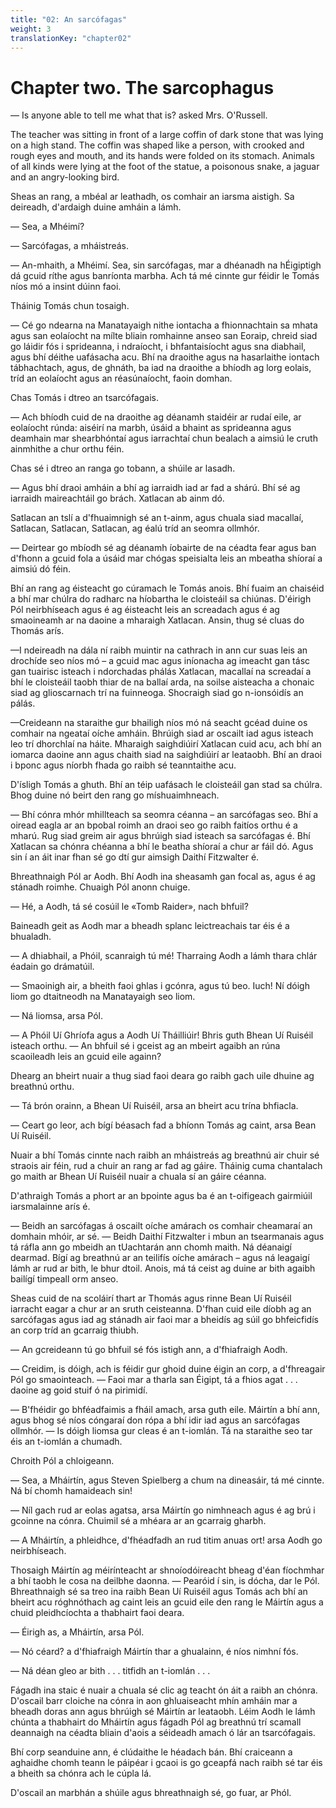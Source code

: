 ```yaml
---
title: "02: An sarcófagas"
weight: 3
translationKey: "chapter02"
---
```


# Chapter two. The sarcophagus

— Is anyone able to tell me what that is? asked Mrs. O'Russell.

The teacher was sitting in front of a large coffin of dark stone that was lying on a high stand. The coffin was shaped like a person, with crooked and rough eyes and mouth, and its hands were folded on its stomach. Animals of all kinds were lying at the foot of the statue, a poisonous snake, a jaguar and an angry-looking bird.

Sheas an rang, a mbéal ar leathadh, os comhair an iarsma aistigh. Sa deireadh, d'ardaigh duine amháin a lámh.

— Sea, a Mhéimí?

— Sarcófagas, a mháistreás.

— An-mhaith, a Mhéimí. Sea, sin sarcófagas, mar a dhéanadh na hÉigiptigh dá gcuid ríthe agus banríonta marbha. Ach tá mé cinnte gur féidir le Tomás níos mó a insint dúinn faoi.

Tháinig Tomás chun tosaigh.

— Cé go ndearna na Manatayaigh nithe iontacha a fhionnachtain sa mhata agus san eolaíocht na mílte bliain romhainne anseo san Eoraip, chreid siad go láidir fós i sprideanna, i ndraíocht, i bhfantaisíocht agus sna diabhail, agus bhí déithe uafásacha acu. Bhí na draoithe agus na hasarlaithe iontach tábhachtach, agus, de ghnáth, ba iad na draoithe a bhíodh ag lorg eolais, tríd an eolaíocht agus an réasúnaíocht, faoin domhan.

Chas Tomás i dtreo an tsarcófagais.

— Ach bhíodh cuid de na draoithe ag déanamh staidéir ar rudaí eile, ar eolaíocht rúnda: aiséirí na marbh, úsáid a bhaint as sprideanna agus deamhain mar shearbhóntaí agus iarrachtaí chun bealach a aimsiú le cruth ainmhithe a chur orthu féin.

Chas sé i dtreo an ranga go tobann, a shúile ar lasadh.

— Agus bhí draoi amháin a bhí ag iarraidh iad ar fad a shárú. Bhí sé ag iarraidh maireachtáil go brách. Xatlacan ab ainm dó.

Satlacan an tslí a d'fhuaimnigh sé an t-ainm, agus chuala siad macallaí, Satlacan, Satlacan, Satlacan, ag éalú tríd an seomra ollmhór.

— Deirtear go mbíodh sé ag déanamh íobairte de na céadta fear agus ban d'fhonn a gcuid fola a úsáid mar chógas speisialta leis an mbeatha shíoraí a aimsiú dó féin.

Bhí an rang ag éisteacht go cúramach le Tomás anois. Bhí fuaim an chaiséid a bhí mar chúlra do radharc na híobartha le cloisteáil sa chiúnas. D'éirigh Pól neirbhíseach agus é ag éisteacht leis an screadach agus é ag smaoineamh ar na daoine a mharaigh Xatlacan. Ansin, thug sé cluas do Thomás arís.

—I ndeireadh na dála ní raibh muintir na cathrach in ann cur suas leis an drochíde seo níos mó – a gcuid mac agus iníonacha ag imeacht gan tásc gan tuairisc isteach i ndorchadas phálás Xatlacan, macallaí na screadaí a bhí le cloisteáil taobh thiar de na ballaí arda, na soilse aisteacha a chonaic siad ag glioscarnach trí na fuinneoga. Shocraigh siad go n-ionsóidís an pálás.

—Creideann na staraithe gur bhailigh níos mó ná seacht gcéad duine os comhair na ngeataí oíche amháin. Bhrúigh siad ar oscailt iad agus isteach leo trí dhorchlaí na háite. Mharaigh saighdiúirí Xatlacan cuid acu, ach bhí an iomarca daoine ann agus chaith siad na saighdiúirí ar leataobh. Bhí an draoi i bponc agus níorbh fhada go raibh sé teanntaithe acu.

D'ísligh Tomás a ghuth. Bhí an téip uafásach le cloisteáil gan stad sa chúlra. Bhog duine nó beirt den rang go míshuaimhneach.

— Bhí cónra mhór mhillteach sa seomra céanna – an sarcófagas seo. Bhí a oiread eagla ar an bpobal roimh an draoi seo go raibh faitíos orthu é a mharú. Rug siad greim air agus bhrúigh siad isteach sa sarcófagas é. Bhí Xatlacan sa chónra chéanna a bhí le beatha shíoraí a chur ar fáil dó. Agus sin í an áit inar fhan sé go dtí gur aimsigh Daithí Fitzwalter é.

Bhreathnaigh Pól ar Aodh. Bhí Aodh ina sheasamh gan focal as, agus é ag stánadh roimhe. Chuaigh Pól anonn chuige.

— Hé, a Aodh, tá sé cosúil le «Tomb Raider», nach bhfuil?

Baineadh geit as Aodh mar a bheadh splanc leictreachais tar éis é a bhualadh.

— A dhiabhail, a Phóil, scanraigh tú mé! Tharraing Aodh a lámh thara chlár éadain go drámatúil.

— Smaoinigh air, a bheith faoi ghlas i gcónra, agus tú beo. Iuch! Ní dóigh liom go dtaitneodh na Manatayaigh seo liom.

— Ná liomsa, arsa Pól.

— A Phóil Uí Ghríofa agus a Aodh Uí Tháilliúir! Bhris guth Bhean Uí Ruiséil isteach orthu. — An bhfuil sé i gceist ag an mbeirt agaibh an rúna scaoileadh leis an gcuid eile againn?

Dhearg an bheirt nuair a thug siad faoi deara go raibh gach uile dhuine ag breathnú orthu.

— Tá brón orainn, a Bhean Uí Ruiséil, arsa an bheirt acu trína bhfiacla.

— Ceart go leor, ach bígí béasach fad a bhíonn Tomás ag caint, arsa Bean Uí Ruiséil.

Nuair a bhí Tomás cinnte nach raibh an mháistreás ag breathnú air chuir sé straois air féin, rud a chuir an rang ar fad ag gáire. Tháinig cuma chantalach go maith ar Bhean Uí Ruiséil nuair a chuala sí an gáire céanna.

D'athraigh Tomás a phort ar an bpointe agus ba é an t-oifigeach gairmiúil iarsmalainne arís é.

— Beidh an sarcófagas á oscailt oíche amárach os comhair cheamaraí an domhain mhóir, ar sé. — Beidh Daithí Fitzwalter i mbun an tsearmanais agus tá ráfla ann go mbeidh an tUachtarán ann chomh maith. Ná déanaigí dearmad. Bígí ag breathnú ar an teilifís oíche amárach – agus ná leagaigí lámh ar rud ar bith, le bhur dtoil. Anois, má tá ceist ag duine ar bith agaibh bailígí timpeall orm anseo.

Sheas cuid de na scoláirí thart ar Thomás agus rinne Bean Uí Ruiséil iarracht eagar a chur ar an sruth ceisteanna. D'fhan cuid eile díobh ag an sarcófagas agus iad ag stánadh air faoi mar a bheidís ag súil go bhfeicfidís an corp tríd an gcarraig thiubh.

— An gcreideann tú go bhfuil sé fós istigh ann, a d'fhiafraigh Aodh.

— Creidim, is dóigh, ach is féidir gur ghoid duine éigin an corp, a d'fhreagair Pól go smaointeach. — Faoi mar a tharla san Éigipt, tá a fhios agat . . . daoine ag goid stuif ó na pirimidí.

— B'fhéidir go bhféadfaimis a fháil amach, arsa guth eile. Máirtín a bhí ann, agus bhog sé níos cóngaraí don rópa a bhí idir iad agus an sarcófagas ollmhór. — Is dóigh liomsa gur cleas é an t-iomlán. Tá na staraithe seo tar éis an t-iomlán a chumadh.

Chroith Pól a chloigeann.

— Sea, a Mháirtín, agus Steven Spielberg a chum na dineasáir, tá mé cinnte. Ná bí chomh hamaideach sin!

— Níl gach rud ar eolas agatsa, arsa Máirtín go nimhneach agus é ag brú i gcoinne na cónra. Chuimil sé a mhéara ar an gcarraig gharbh.

— A Mháirtín, a phleidhce, d'fhéadfadh an rud titim anuas ort! arsa Aodh go neirbhíseach.

Thosaigh Máirtín ag méirínteacht ar shnoíodóireacht bheag d'éan fíochmhar a bhí taobh le cosa na deilbhe daonna. — Pearóid í sin, is dócha, dar le Pól. Bhreathnaigh sé sa treo ina raibh Bean Uí Ruiséil agus Tomás ach bhí an bheirt acu róghnóthach ag caint leis an gcuid eile den rang le Máirtín agus a chuid pleidhcíochta a thabhairt faoi deara.

— Éirigh as, a Mháirtín, arsa Pól.

— Nó céard? a d'fhiafraigh Máirtín thar a ghualainn, é níos nimhní fós.

— Ná déan gleo ar bith . . . titfidh an t-iomlán . . .

Fágadh ina staic é nuair a chuala sé clic ag teacht ón áit a raibh an chónra. D'oscail barr cloiche na cónra in aon ghluaiseacht mhín amháin mar a bheadh doras ann agus bhrúigh sé Máirtín ar leataobh. Léim Aodh le lámh chúnta a thabhairt do Mháirtín agus fágadh Pól ag breathnú trí scamall deannaigh na céadta bliain d'aois a séideadh amach ó lár an tsarcófagais.

Bhí corp seanduine ann, é clúdaithe le héadach bán. Bhí craiceann a aghaidhe chomh teann le páipéar i gcaoi is go gceapfá nach raibh sé tar éis a bheith sa chónra ach le cúpla lá.

D'oscail an marbhán a shúile agus bhreathnaigh sé, go fuar, ar Phól.
